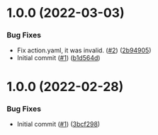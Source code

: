 # 1.0.0 (2022-03-03)


### Bug Fixes

* Fix action.yaml, it was invalid. ([#2](https://github.com/catalystcommunity/action-upload-protos-npm-gar/issues/2)) ([2b94905](https://github.com/catalystcommunity/action-upload-protos-npm-gar/commit/2b9490598379e93263b3c01a11749ac6ec0680f6))
* Initial commit ([#1](https://github.com/catalystcommunity/action-upload-protos-npm-gar/issues/1)) ([b1d564d](https://github.com/catalystcommunity/action-upload-protos-npm-gar/commit/b1d564dad15ababc0c7d79bd1a019f592ef243ec))

# 1.0.0 (2022-02-28)


### Bug Fixes

* Initial commit ([#1](https://github.com/catalystcommunity/action-composite-action-template/issues/1)) ([3bcf298](https://github.com/catalystcommunity/action-composite-action-template/commit/3bcf298630471c46d9f9a1f3a24c2c15342e1855))
